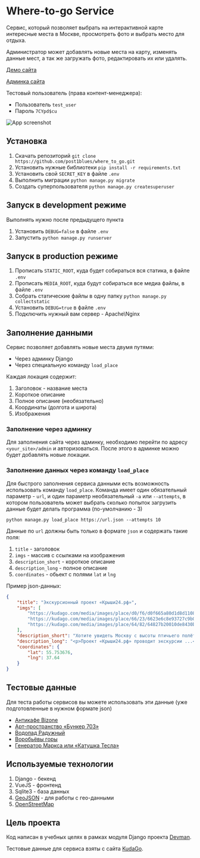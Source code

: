 # Where-to-go Service
Сервис, который позволяет выбрать на интерактивной карте интересные места в Москве, 
просмотреть фото и выбрать место для отдыха.

Администратор может добавлять новые места на карту, изменять данные мест,
а так же загружать фото, редактировать их или удалять.

[Демо сайта](https://wheretogoservice.pythonanywhere.com/)

[Админка сайта](https://wheretogoservice.pythonanywhere.com/admin)

Тестовый пользователь (права контент-менеджера):
* Пользователь `test_user`
* Пароль `7CYpd$cu`

![App screenshot](https://image.prntscr.com/image/P3tcn1g-SYKHYDWht6qr3A.png)

## Установка
1. Скачать репозиторий `git clone https://github.com/post1blues/where_to_go.git`
2. Установить нужные библиотеки `pip install -r requirements.txt`
3. Установить свой `SECRET_KEY` в файле `.env`
4. Выполнить миграции `python manage.py migrate`
5. Создать суперпользователя `python manage.py createsuperuser`

## Запуск в development режиме
Выполнять нужно после предыдущего пункта
1. Установить `DEBUG=false` в файле `.env`
2. Запустить `python manage.py runserver`

## Запуск в production режиме
1. Прописать `STATIC_ROOT`, куда будет собираться вся статика, в файле `.env`
2. Прописать `MEDIA_ROOT`, куда будут собираться все медиа файлы, в файле `.env`
3. Собрать статические файлы в одну папку `python manage.py collectstatic`
4. Установить `DEBUG=true` в файле `.env`
5. Подключить нужный вам сервер - Apache\Nginx

## Заполнение данными
Сервис позволяет добавлять новые места двумя путями:
* Через админку Django
* Через специальную команду `load_place`

Каждая локация содержит:
1. Заголовок - название места
2. Короткое описание
3. Полное описание (необязательно)
4. Координаты (долгота и широта)
5. Изображения

### Заполнение через админку
Для заполнения сайта через админку, необходимо перейти по адресу `<your_site>/admin` и авторизоваться.
После этого в админке можно будет добавлять новые локации.

### Заполнение данных через команду `load_place`
Для быстрого заполнения сервиса данными есть возможность использовать команду `load_place`.
Команда имеет один обязательный параметр - `url`, 
и один параметр необязательный `-a` или `--attempts`,
в котором пользователь может выбрать сколько попыток загрузить данные 
будет делать программа (по-умолчанию - 3)

```commandline
python manage.py load_place https://url.json --attempts 10
```

Данные по `url` должны быть только в формате `json` и содержать такие поля:
1. `title` - заголовок
2. `imgs` - массив с ссылками на изображения
3. `description_short` - короткое описание
4. `description_long` - полное описание
5. `coordinates` - обьект с полями `lat` и `lng`

Пример json-данных:

```json
{
    "title": "Экскурсионный проект «Крыши24.рф»",
    "imgs": [
        "https://kudago.com/media/images/place/d0/f6/d0f665a80d1d8d110826ba797569df02.jpg",
        "https://kudago.com/media/images/place/66/23/6623e6c8e93727c9b0bb198972d9e9fa.jpg",
        "https://kudago.com/media/images/place/64/82/64827b20010de8430bfc4fb14e786c19.jpg"
    ],
    "description_short": "Хотите увидеть Москву с высоты птичьего полёта?",
    "description_long": "<p>Проект «Крыши24.рф» проводит экскурсии ...</p>",
    "coordinates": {
        "lat": 55.753676,
        "lng": 37.64
    }
}
```

## Тестовые данные
Для теста работы сервисов вы можете использовать эти данные (уже подготовленные в нужном формате json)
* [Антикафе Bizone](https://raw.githubusercontent.com/devmanorg/where-to-go-places/master/places/%D0%90%D0%BD%D1%82%D0%B8%D0%BA%D0%B0%D1%84%D0%B5%20Bizone.json)
* [Арт-пространство «Бункер 703»](https://raw.githubusercontent.com/devmanorg/where-to-go-places/master/places/%D0%90%D1%80%D1%82-%D0%BF%D1%80%D0%BE%D1%81%D1%82%D1%80%D0%B0%D0%BD%D1%81%D1%82%D0%B2%D0%BE%20%C2%AB%D0%91%D1%83%D0%BD%D0%BA%D0%B5%D1%80%20703%C2%BB.json)
* [Водопад Радужный](https://raw.githubusercontent.com/devmanorg/where-to-go-places/master/places/%D0%92%D0%BE%D0%B4%D0%BE%D0%BF%D0%B0%D0%B4%20%D0%A0%D0%B0%D0%B4%D1%83%D0%B6%D0%BD%D1%8B%D0%B9.json)
* [Воробьёвы горы](https://raw.githubusercontent.com/devmanorg/where-to-go-places/master/places/%D0%92%D0%BE%D1%80%D0%BE%D0%B1%D1%8C%D1%91%D0%B2%D1%8B%20%D0%B3%D0%BE%D1%80%D1%8B.json)
* [Генератор Маркса или «Катушка Тесла»](https://raw.githubusercontent.com/devmanorg/where-to-go-places/master/places/%D0%93%D0%B5%D0%BD%D0%B5%D1%80%D0%B0%D1%82%D0%BE%D1%80%20%D0%9C%D0%B0%D1%80%D0%BA%D1%81%D0%B0%20%D0%B8%D0%BB%D0%B8%20%C2%AB%D0%9A%D0%B0%D1%82%D1%83%D1%88%D0%BA%D0%B0%20%D0%A2%D0%B5%D1%81%D0%BB%D0%B0%C2%BB.json)
## Используемые технологии
1. Django - бекенд
2. VueJS - фронтенд
3. Sqlite3 - база данных
4. [GeoJSON](https://en.wikipedia.org/wiki/GeoJSON) - для работы с гео-данными
5. [OpenStreetMap](https://www.openstreetmap.org/copyright)

## Цель проекта
Код написан в учебных целях в рамках модуля Django проекта [Devman](https://dvmn.org/).

Тестовые данные для сервиса взяты с сайта [KudaGo](https://kudago.com/).


